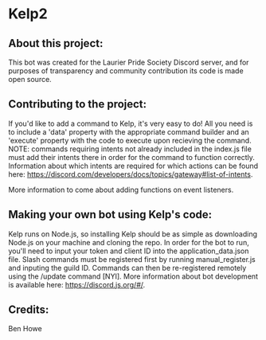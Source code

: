 # Kelp2
## About this project:

This bot was created for the Laurier Pride Society Discord server, and for purposes of transparency and community contribution its code is made open source.

## Contributing to the project:

If you'd like to add a command to Kelp, it's very easy to do! All you need is to include a 'data' property with the appropriate command builder and an 'execute' property with the code to execute upon recieving the command. NOTE: commands requiring intents not already included in the index.js file must add their intents there in order for the command to function correctly. Information about which intents are required for which actions can be found here: https://discord.com/developers/docs/topics/gateway#list-of-intents.

More information to come about adding functions on event listeners.

## Making your own bot using Kelp's code:

Kelp runs on Node.js, so installing Kelp should be as simple as downloading Node.js on your machine and cloning the repo. In order for the bot to run, you'll need to input your token and client ID into the application_data.json file. Slash commands must be registered first by running manual_register.js and inputing the guild ID. Commands can then be re-registered remotely using the /update command [NYI]. More information about bot development is available here: https://discord.js.org/#/.

## Credits:
Ben Howe
